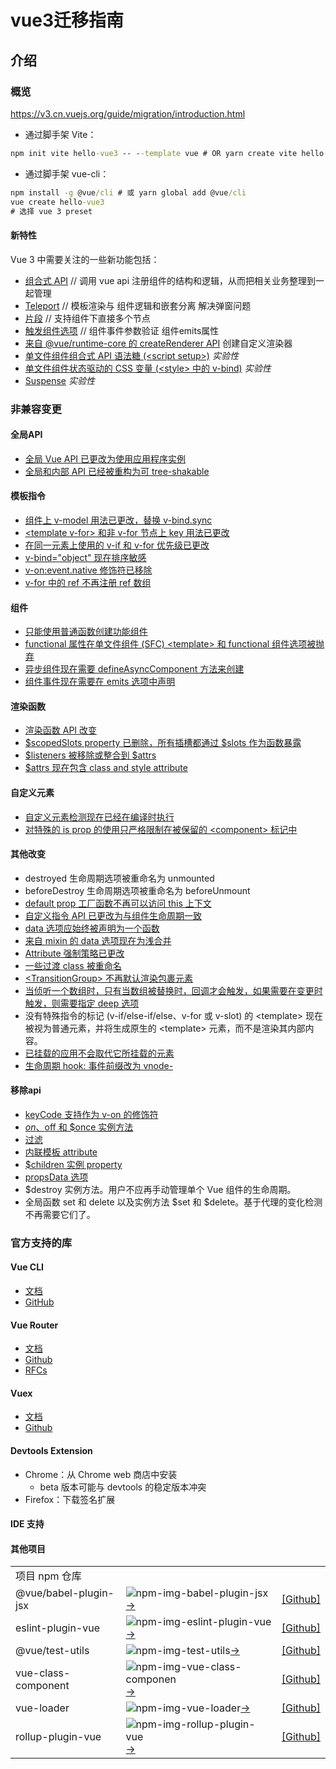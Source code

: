 # vue3迁移指南
## 介绍
### 概览

https://v3.cn.vuejs.org/guide/migration/introduction.html


- 通过脚手架 Vite：
```cmd
npm init vite hello-vue3 -- --template vue # OR yarn create vite hello-vue3 --template vue
```
- 通过脚手架 vue-cli：
```cmd
npm install -g @vue/cli # 或 yarn global add @vue/cli
vue create hello-vue3
# 选择 vue 3 preset
```



#### 新特性
Vue 3 中需要关注的一些新功能包括：

- [组合式 API][composition-api-introduction] // 调用 vue api 注册组件的结构和逻辑，从而把相关业务整理到一起管理
- [Teleport][teleport] // 模板渲染与 组件逻辑和嵌套分离 解决弹窗问题
- [片段][fragments] // 支持组件下直接多个节点
- [触发组件选项][component-custom-events] // 组件事件参数验证 组件emits属性
- [来自 @vue/runtime-core 的 createRenderer API][runtime-core] 创建自定义渲染器
- [单文件组件组合式 API 语法糖 (&lt;script setup>)][0040-script-setup.md] *实验性*
- [单文件组件状态驱动的 CSS 变量 (&lt;style> 中的 v-bind)][0000-sfc-style-variables] *实验性*
- [Suspense][suspense] *实验性*



[composition-api-introduction]:https://v3.cn.vuejs.org/guide/composition-api-introduction.html
[teleport]:https://v3.cn.vuejs.org/guide/teleport.html
[fragments]:https://v3.cn.vuejs.org/guide/migration/fragments.html
[component-custom-events]:https://v3.cn.vuejs.org/guide/component-custom-events.html
[runtime-core]:https://github.com/vuejs/vue-next/tree/master/packages/runtime-core
[0040-script-setup.md]:https://github.com/vuejs/rfcs/blob/master/active-rfcs/0040-script-setup.md
[0000-sfc-style-variables]:https://github.com/vuejs/rfcs/blob/style-vars-2/active-rfcs/0000-sfc-style-variables.md
[suspense]:https://v3.cn.vuejs.org/guide/migration/suspense.html

### 非兼容变更
#### 全局API

- [全局 Vue API 已更改为使用应用程序实例](https://v3.cn.vuejs.org/guide/migration/global-api.html)
- [全局和内部 API 已经被重构为可 tree-shakable](https://v3.cn.vuejs.org/guide/migration/global-api-treeshaking.html)

#### 模板指令
- [组件上 v-model 用法已更改，替换 v-bind.sync](https://v3.cn.vuejs.org/guide/migration/v-model.html)
- [&lt;template v-for> 和非 v-for 节点上 key 用法已更改](https://v3.cn.vuejs.org/guide/migration/key-attribute.html)
- [在同一元素上使用的 v-if 和 v-for 优先级已更改](https://v3.cn.vuejs.org/guide/migration/v-if-v-for.html)
- [v-bind="object" 现在排序敏感](https://v3.cn.vuejs.org/guide/migration/v-bind.html)
- [v-on:event.native 修饰符已移除](https://v3.cn.vuejs.org/guide/migration/v-on-native-modifier-removed.html)
- [v-for 中的 ref 不再注册 ref 数组](https://v3.cn.vuejs.org/guide/migration/array-refs.html)

#### 组件
- [只能使用普通函数创建功能组件](https://v3.cn.vuejs.org/guide/migration/functional-components.html)
- [functional 属性在单文件组件 (SFC) &lt;template> 和 functional 组件选项被抛弃](https://v3.cn.vuejs.org/guide/migration/functional-components.html)
- [异步组件现在需要 defineAsyncComponent 方法来创建](https://v3.cn.vuejs.org/guide/migration/async-components.html)
- [组件事件现在需要在 emits 选项中声明](https://v3.cn.vuejs.org/guide/migration/emits-option.html)
#### 渲染函数
- [渲染函数 API 改变](https://v3.cn.vuejs.org/guide/migration/render-function-api.html)
- [$scopedSlots property 已删除，所有插槽都通过 $slots 作为函数暴露](https://v3.cn.vuejs.org/guide/migration/slots-unification.html)
- [$listeners 被移除或整合到 $attrs](./listeners-removed)
- [$attrs 现在包含 class and style attribute](https://v3.cn.vuejs.org/guide/migration/attrs-includes-class-style.html)

#### 自定义元素
- [自定义元素检测现在已经在编译时执行](https://v3.cn.vuejs.org/guide/migration/custom-elements-interop.html)
- [对特殊的 is prop 的使用只严格限制在被保留的 &lt;component> 标记中](https://v3.cn.vuejs.org/guide/migration/custom-elements-interop.html#定制内置元素)

#### 其他改变
- destroyed 生命周期选项被重命名为 unmounted
- beforeDestroy 生命周期选项被重命名为 beforeUnmount
- [default prop 工厂函数不再可以访问 this 上下文](https://v3.cn.vuejs.org/guide/migration/props-default-this.html)
- [自定义指令 API 已更改为与组件生命周期一致](https://v3.cn.vuejs.org/guide/migration/custom-directives.html)
- [data 选项应始终被声明为一个函数](https://v3.cn.vuejs.org/guide/migration/data-option.html)
- [来自 mixin 的 data 选项现在为浅合并](https://v3.cn.vuejs.org/guide/migration/data-option.html#mixin-合并行为变更)
- [Attribute 强制策略已更改](https://v3.cn.vuejs.org/guide/migration/attribute-coercion.html)
- [一些过渡 class 被重命名](https://v3.cn.vuejs.org/guide/migration/transition.html)
- [&lt;TransitionGroup> 不再默认渲染包裹元素](https://v3.cn.vuejs.org/guide/migration/transition-group.html)
- [当侦听一个数组时，只有当数组被替换时，回调才会触发，如果需要在变更时触发，则需要指定 deep 选项](https://v3.cn.vuejs.org/guide/migration/watch.html)
- 没有特殊指令的标记 (v-if/else-if/else、v-for 或 v-slot) 的 &lt;template> 现在被视为普通元素，并将生成原生的 &lt;template> 元素，而不是渲染其内部内容。
- [已挂载的应用不会取代它所挂载的元素](https://v3.cn.vuejs.org/guide/migration/mount-changes.html)
- [生命周期 hook: 事件前缀改为 vnode-](https://v3.cn.vuejs.org/guide/migration/vnode-lifecycle-events.html)

#### 移除api
- [keyCode 支持作为 v-on 的修饰符](https://v3.cn.vuejs.org/guide/migration/keycode-modifiers.html)
- [$on、$off 和 $once 实例方法](https://v3.cn.vuejs.org/guide/migration/events-api.html)
- [过滤](https://v3.cn.vuejs.org/guide/migration/filters.html)
- [内联模板 attribute](https://v3.cn.vuejs.org/guide/migration/inline-template-attribute.html)
- [$children 实例 property](https://v3.cn.vuejs.org/guide/migration/children.html)
- [propsData 选项](https://v3.cn.vuejs.org/guide/migration/props-data.html)
- $destroy 实例方法。用户不应再手动管理单个 Vue 组件的生命周期。
- 全局函数 set 和 delete 以及实例方法 $set 和 $delete。基于代理的变化检测不再需要它们了。

### 官方支持的库

#### Vue CLI
- [文档](https://cli.vuejs.org/zh/)
- [GitHub](https://github.com/vuejs/vue-cli)

#### Vue Router
- [文档](https://next.router.vuejs.org/)
- [Github](https://github.com/vuejs/vue-router-next)
- [RFCs](https://github.com/vuejs/rfcs/pulls?q=is%3Apr+is%3Amerged+label%3Arouter)

#### Vuex
- [文档](https://next.vuex.vuejs.org/)
- [Github](https://github.com/vuejs/vuex/tree/4.0)

#### Devtools Extension
- Chrome：从 Chrome web 商店中安装
    - beta 版本可能与 devtools 的稳定版本冲突
- Firefox：下载签名扩展

#### IDE 支持

#### 其他项目

|  |  |  |
| :-- | :-- | :-- |
| 项目	npm	仓库
| @vue/babel-plugin-jsx | ![npm-img-babel-plugin-jsx][npm-img-babel-plugin-jsx][->][npm-babel-plugin-jsx] | [\[Github\]][babel-plugin-jsx] |
| eslint-plugin-vue | ![npm-img-eslint-plugin-vue][npm-img-eslint-plugin-vue][->][npm-eslint-plugin-vue] | [\[Github\]][eslint-plugin-vue] |
| @vue/test-utils | ![npm-img-test-utils][npm-img-test-utils][->][npm-test-utils] | [\[Github\]][test-utils] |
| vue-class-component | ![npm-img-vue-class-componen][npm-img-vue-class-componen][->][npm-vue-class-componen] | [\[Github\]][vue-class-component] |
| vue-loader | ![npm-img-vue-loader][npm-img-vue-loader][->][npm-vue-loader] | [\[Github\]][vue-loader] |
| rollup-plugin-vue | ![npm-img-rollup-plugin-vue][npm-img-rollup-plugin-vue][->][npm-rollup-plugin-vue] | [\[Github\]][rollup-plugin-vue] |

[npm-img-babel-plugin-jsx]:https://img.shields.io/npm/v/@vue/babel-plugin-jsx.svg
[npm-img-eslint-plugin-vue]:https://img.shields.io/npm/v/eslint-plugin-vue.svg
[npm-img-test-utils]:https://img.shields.io/npm/v/@vue/test-utils/next.svg
[npm-img-vue-class-componen]:https://img.shields.io/npm/v/vue-class-component/next.svg
[npm-img-vue-loader]:https://img.shields.io/npm/v/vue-loader/next.svg
[npm-img-rollup-plugin-vue]:https://img.shields.io/npm/v/rollup-plugin-vue/next.svg


[npm-babel-plugin-jsx]:https://www.npmjs.com/package/@vue/babel-plugin-jsx
[npm-eslint-plugin-vue]:https://www.npmjs.com/package/eslint-plugin-vue
[npm-test-utils]:https://www.npmjs.com/package/@vue/test-utils/v/next
[npm-vue-class-componen]:https://www.npmjs.com/package/vue-class-component/v/next
[npm-vue-loader]:https://www.npmjs.com/package/vue-loader/v/next
[npm-rollup-plugin-vue]:https://www.npmjs.com/package/rollup-plugin-vue/v/next

[babel-plugin-jsx]:https://github.com/vuejs/jsx-next
[eslint-plugin-vue]:https://github.com/vuejs/eslint-plugin-vue
[test-utils]:https://github.com/vuejs/vue-test-utils-next
[vue-class-component]:https://github.com/vuejs/vue-class-component/tree/next
[vue-loader]:https://github.com/vuejs/vue-loader/tree/next
[rollup-plugin-vue]:https://github.com/vuejs/rollup-plugin-vue/tree/next
